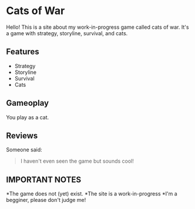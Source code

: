 # Cats of War

Hello! This is a site about my work-in-progress game called cats of war.
It's a game with strategy, storyline, survival, and cats.

## Features

* Strategy
* Storyline
* Survival
* Cats

## Gameoplay

You play as a cat.

## Reviews

Someone said:
>I haven't even seen the game but sounds cool!

## **IMPORTANT NOTES**

*The game does not (yet) exist.
*The site is a work-in-progress
*I'm a begginer, please don't judge me!
